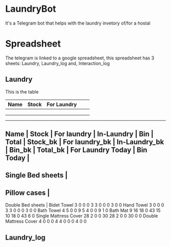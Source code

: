 # LaundryBot
It's a Telegram bot that helps with the laundry invetory of/for a hostal 

# Spreadsheet
The telegram is linked to a google spreadsheet, this spreadsheet has 3 sheets: Laundry, Laundry_log and, Interaction_log
## Laundry 
This is the table

| Name   | Stock  | For Laundry  |   |   |
|---|---|---|---|---|
|   |   |   |   |   |
|   |   |   |   |   |
|   |   |   |   |   |

-----------------------------------------------------------------------------------------------------------------------------------------------------------------------------
Name	              | Stock   |	For laundry | In-Laundry  | Bin |	Total |	Stock_bk  |	For laundry_bk  |	In-Laundry_bk | Bin_bk  |	Total_bk  |	For Laundry Today | Bin Today |
-----------------------------------------------------------------------------------------------------------------------------------------------------------------------------
Single Bed sheets   |
-----------------------------------------------------------------------------------------------------------------------------------------------------------------------------
Pillow cases        |
----------------------------------------------------------------------------------------------------------------------------------------------------------------------------
Double Bed sheets	  |
Bidet Towel	3	0	0	0	3	3	0	0	0	3	0	0
Hand Towel	3	0	0	0	3	3	0	0	0	3	0	0
Bath Towel	4	5	0	0	9	5	4	0	0	9	1	0
Bath Mat	9	16	18	0	43	15	10	18	0	43	6	0
Single Mattress Cover	28	2	0	0	30	28	2	0	0	30	0	0
Double Mattress Cover	4	0	0	0	4	4	0	0	0	4	0	0
  
## Laundry_log 
